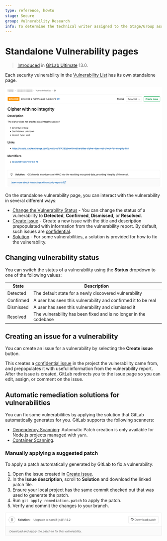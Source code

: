 ```yaml
---
type: reference, howto
stage: Secure
group: Vulnerability Research
info: To determine the technical writer assigned to the Stage/Group associated with this page, see https://about.gitlab.com/handbook/engineering/ux/technical-writing/#designated-technical-writers
---
```


# Standalone Vulnerability pages

> [Introduced](https://gitlab.com/gitlab-org/gitlab/-/issues/13561) in [GitLab Ultimate](https://about.gitlab.com/pricing/) 13.0.

Each security vulnerability in the [Vulnerability List](../dependency_list/index.md) has its own standalone
page.

![Standalone vulnerability page](img/standalone_vulnerability_page_v12_10.png)

On the standalone vulnerability page, you can interact with the vulnerability in
several different ways:

- [Change the Vulnerability Status](#changing-vulnerability-status) - You can change the
  status of a vulnerability to **Detected**, **Confirmed**, **Dismissed**, or **Resolved**.
- [Create issue](#creating-an-issue-for-a-vulnerability) - Create a new issue with the
  title and description prepopulated with information from the vulnerability report.
  By default, such issues are [confidential](../../project/issues/confidential_issues.md).
- [Solution](#automatic-remediation-solutions-for-vulnerabilities) - For some vulnerabilities,
  a solution is provided for how to fix the vulnerability.

## Changing vulnerability status

You can switch the status of a vulnerability using the **Status** dropdown to one of
the following values:

| State     | Description                                                       |
|-----------|-------------------------------------------------------------------|
| Detected  | The default state for a newly discovered vulnerability            |
| Confirmed | A user has seen this vulnerability and confirmed it to be real    |
| Dismissed | A user has seen this vulnerability and dismissed it               |
| Resolved  | The vulnerability has been fixed and is no longer in the codebase |

## Creating an issue for a vulnerability

You can create an issue for a vulnerability by selecting the **Create issue** button.

This creates a [confidential issue](../../project/issues/confidential_issues.md) in the
project the vulnerability came from, and prepopulates it with useful information from
the vulnerability report. After the issue is created, GitLab redirects you to the
issue page so you can edit, assign, or comment on the issue.

## Automatic remediation solutions for vulnerabilities

You can fix some vulnerabilities by applying the solution that GitLab automatically
generates for you. GitLab supports the following scanners:

- [Dependency Scanning](../dependency_scanning/index.md): Automatic Patch creation
  is only available for Node.js projects managed with  `yarn`.
- [Container Scanning](../container_scanning/index.md).

### Manually applying a suggested patch

To apply a patch automatically generated by GitLab to fix a vulnerability:

1. Open the issue created in [Create issue](#creating-an-issue-for-a-vulnerability).
1. In the **Issue description**, scroll to **Solution** and download the linked patch file.
1. Ensure your local project has the same commit checked out that was used to generate the patch.
1. Run `git apply remediation.patch` to apply the patch.
1. Verify and commit the changes to your branch.

![Apply patch for dependency scanning](../img/vulnerability_solution.png)
